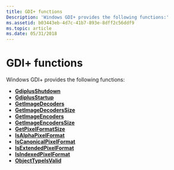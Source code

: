 ```yaml
---
title: GDI+ functions
Description: 'Windows GDI+ provides the following functions:'
ms.assetid: b03443eb-4d7c-41b7-893e-8dff2c56ddf9
ms.topic: article
ms.date: 05/31/2018
---
```


# GDI+ functions

Windows GDI+ provides the following functions:

-   [**GdiplusShutdown**](/windows/desktop/api/Gdiplusinit/nf-gdiplusinit-gdiplusshutdown)
-   [**GdiplusStartup**](/windows/desktop/api/Gdiplusinit/nf-gdiplusinit-gdiplusstartup)
-   [**GetImageDecoders**](/windows/desktop/api/Gdiplusimagecodec/nf-gdiplusimagecodec-getimagedecoders)
-   [**GetImageDecodersSize**](/windows/desktop/api/Gdiplusimagecodec/nf-gdiplusimagecodec-getimagedecoderssize)
-   [**GetImageEncoders**](/windows/desktop/api/Gdiplusimagecodec/nf-gdiplusimagecodec-getimageencoders)
-   [**GetImageEncodersSize**](/windows/desktop/api/Gdiplusimagecodec/nf-gdiplusimagecodec-getimageencoderssize)
-   [**GetPixelFormatSize**](/windows/desktop/api/GdiplusPixelFormats/nf-gdipluspixelformats-getpixelformatsize)
-   [**IsAlphaPixelFormat**](/windows/desktop/api/GdiplusPixelFormats/nf-gdipluspixelformats-isalphapixelformat)
-   [**IsCanonicalPixelFormat**](/windows/desktop/api/GdiplusPixelFormats/nf-gdipluspixelformats-iscanonicalpixelformat)
-   [**IsExtendedPixelFormat**](/windows/desktop/api/GdiplusPixelFormats/nf-gdipluspixelformats-isextendedpixelformat)
-   [**IsIndexedPixelFormat**](/windows/desktop/api/GdiplusPixelFormats/nf-gdipluspixelformats-isindexedpixelformat)
-   [**ObjectTypeIsValid**](/windows/desktop/api/GdiplusEnums/nf-gdiplusenums-objecttypeisvalid)

 

 




